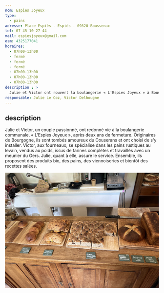 ```yaml
---
nom: Espies Joyeux
type: 
  - pains
adresse: Place Espiès - Espiès - 09320 Boussenac
tel: 07 45 10 27 44
mail: espiesjoyeux@gmail.com
osm: 4325177041
horaires:
  - 07h00-13h00
  - fermé
  - fermé
  - fermé
  - 07h00-13h00
  - 07h00-13h00
  - 07h00-13h00
description : >
  Julie et Victor ont rouvert la boulangerie « L'Espies Joyeux » à Boussenac, proposant pains rustiques bio au levain et viennoiseries, avec une approche artisanale et locale inspirée par la permaculture.
responsable: Julie Le Coz, Victor Delhougne
---
```


## description

Julie et Victor, un couple passionné, ont redonné vie à la boulangerie communale, « L'Espies Joyeux », après deux ans de fermeture.  Originaires de Bourgogne, ils sont tombés amoureux du Couserans et ont choisi de s'y installer. Victor, aux fourneaux, se spécialise dans les pains rustiques au levain, vendus au poids, issus de farines complètes et travaillés avec un meunier du Gers. Julie, quant à elle, assure le service. Ensemble, ils proposent des produits bio, des pains, des viennoiseries et bientôt des recettes salées.

![Espies joyeux](./media/espies-joyeux.jpg)
